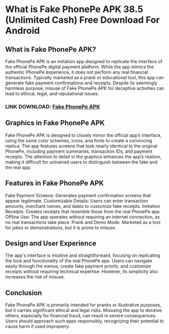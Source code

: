 # What is Fake PhonePe APK 38.5 (Unlimited Cash) Free Download For Android
## What is Fake PhonePe APK?

Fake PhonePe APK is an imitation app designed to replicate the interface of the official PhonePe digital payment platform. While the app mimics the authentic PhonePe experience, it does not perform any real financial transactions. Typically marketed as a prank or educational tool, this app can generate fake payment confirmations and receipts. Despite its seemingly harmless purpose, misuse of Fake PhonePe APK for deceptive activities can lead to ethical, legal, and reputational issues.

### LINK DOWNLOAD: [Fake PhonePe APK](https://apkmodjoy.net/fake-phonepe/)

## Graphics in Fake PhonePe APK

Fake PhonePe APK is designed to closely mirror the official app’s interface, using the same color schemes, icons, and fonts to create a convincing replica. The app features screens that look nearly identical to the original PhonePe, including payment summaries, transaction IDs, and payment receipts. The attention to detail in the graphics enhances the app’s realism, making it difficult for untrained users to distinguish between the fake and the real app.

## Features in Fake PhonePe APK

Fake Payment Screens: Generates payment confirmation screens that appear legitimate.
Customizable Details: Users can enter transaction amounts, merchant names, and dates to customize fake receipts.
Imitation Receipts: Creates receipts that resemble those from the real PhonePe app.
Offline Use: The app operates without requiring an internet connection, as no real transactions take place.
Prank and Demo Mode: Marketed as a tool for jokes or demonstrations, but it is prone to misuse.
## Design and User Experience

The app's interface is intuitive and straightforward, focusing on replicating the look and functionality of the real PhonePe app. Users can navigate easily through the menus, create fake payment proofs, and customize receipts without requiring technical expertise. However, its simplicity also increases the risk of misuse.

## Conclusion

Fake PhonePe APK is primarily intended for pranks or illustrative purposes, but it carries significant ethical and legal risks. Misusing the app to deceive others, especially for financial fraud, can result in severe consequences. Users should approach such apps responsibly, recognizing their potential to cause harm if used improperly.
